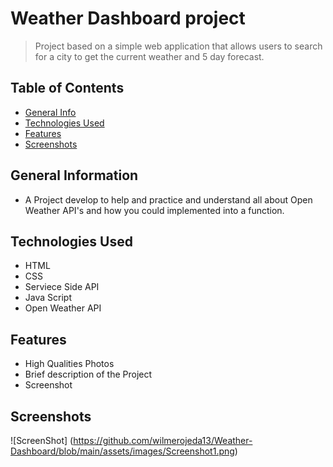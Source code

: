 # Weather Dashboard project
>Project based on a simple web application that allows users to search for a city to get the current weather and 5 day forecast.

## Table of Contents 
* [General Info](#general-information)
* [Technologies Used](#technologies-used)
* [Features](#features)
* [Screenshots](#screenshots)

## General Information
- A Project develop to help and  practice and understand all about Open Weather API's and how you could implemented into a function.

## Technologies Used
- HTML
- CSS
- Serviece Side API
- Java Script
- Open Weather API

## Features
- High Qualities Photos 
- Brief description of the Project
- Screenshot 

## Screenshots
![ScreenShot] (https://github.com/wilmerojeda13/Weather-Dashboard/blob/main/assets/images/Screenshot1.png)
